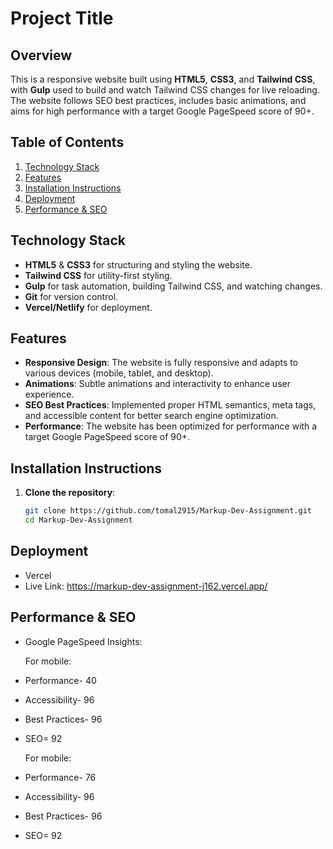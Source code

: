 # Project Title

## Overview

This is a responsive website built using **HTML5**, **CSS3**, and **Tailwind CSS**, with **Gulp** used to build and watch Tailwind CSS changes for live reloading. The website follows SEO best practices, includes basic animations, and aims for high performance with a target Google PageSpeed score of 90+.

## Table of Contents
1. [Technology Stack](#technology-stack)
2. [Features](#features)
3. [Installation Instructions](#installation-instructions)
4. [Deployment](#deployment)
6. [Performance & SEO](#performance-seo)

   
## Technology Stack
- **HTML5** & **CSS3** for structuring and styling the website.
- **Tailwind CSS** for utility-first styling.
- **Gulp** for task automation, building Tailwind CSS, and watching changes.
- **Git** for version control.
- **Vercel/Netlify** for deployment.

## Features
- **Responsive Design**: The website is fully responsive and adapts to various devices (mobile, tablet, and desktop).
- **Animations**: Subtle animations and interactivity to enhance user experience.
- **SEO Best Practices**: Implemented proper HTML semantics, meta tags, and accessible content for better search engine optimization.
- **Performance**: The website has been optimized for performance with a target Google PageSpeed score of 90+.

## Installation Instructions

1. **Clone the repository**:
   ```bash
   git clone https://github.com/tomal2915/Markup-Dev-Assignment.git
   cd Markup-Dev-Assignment

## Deployment

- Vercel
- Live Link: https://markup-dev-assignment-j162.vercel.app/

## Performance & SEO

- Google PageSpeed Insights:

  For mobile:
- Performance- 40
- Accessibility- 96
- Best Practices- 96
- SEO= 92

  For mobile:
- Performance- 76
- Accessibility- 96
- Best Practices- 96
- SEO= 92
